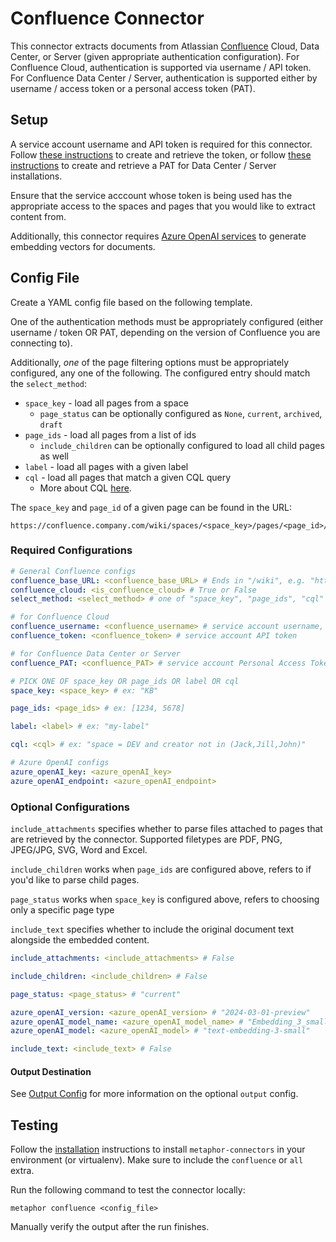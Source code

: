 # Confluence Connector

This connector extracts documents from Atlassian [Confluence](https://confluence.atlassian.com/) Cloud, Data Center, or Server (given appropriate authentication configuration). For Confluence Cloud, authentication is supported via username / API token. For Confluence Data Center / Server, authentication is supported either by username / access token or a personal access token (PAT).

## Setup

A service account username and API token is required for this connector. Follow [these instructions](https://support.atlassian.com/atlassian-account/docs/manage-api-tokens-for-your-atlassian-account/) to create and retrieve the token, or follow [these instructions](https://confluence.atlassian.com/enterprise/using-personal-access-tokens-1026032365.html) to create and retrieve a PAT for Data Center / Server installations.

Ensure that the service acccount whose token is being used has the appropriate access to the spaces and pages that you would like to extract content from.

Additionally, this connector requires [Azure OpenAI services](https://azure.microsoft.com/en-us/products/ai-services/openai-service) to generate embedding vectors for documents.

## Config File

Create a YAML config file based on the following template.

One of the authentication methods must be appropriately configured (either username / token OR PAT, depending on the version of Confluence you are connecting to).

Additionally, *one* of the page filtering options must be appropriately configured, any one of the following. The configured entry should match the `select_method`:
* `space_key` - load all pages from a space
  *  `page_status` can be optionally configured as `None`, `current`, `archived`, `draft`
* `page_ids` - load all pages from a list of ids
  *  `include_children` can be optionally configured to load all child pages as well
* `label` - load all pages with a given label
* `cql` - load all pages that match a given CQL query
  * More about CQL [here](https://developer.atlassian.com/server/confluence/advanced-searching-using-cql/).

The `space_key` and `page_id` of a given page can be found in the URL:
```
https://confluence.company.com/wiki/spaces/<space_key>/pages/<page_id>/...
```

### Required Configurations

```yaml
# General Confluence configs
confluence_base_URL: <confluence_base_URL> # Ends in "/wiki", e.g. "https://confluence.company.com/wiki"; no trailing "/"
confluence_cloud: <is_confluence_cloud> # True or False
select_method: <select_method> # one of "space_key", "page_ids", "cql"

# for Confluence Cloud
confluence_username: <confluence_username> # service account username, "name@company.com" usually
confluence_token: <confluence_token> # service account API token

# for Confluence Data Center or Server
confluence_PAT: <confluence_PAT> # service account Personal Access Token

# PICK ONE OF space_key OR page_ids OR label OR cql
space_key: <space_key> # ex: "KB"

page_ids: <page_ids> # ex: [1234, 5678]

label: <label> # ex: "my-label"

cql: <cql> # ex: "space = DEV and creator not in (Jack,Jill,John)"

# Azure OpenAI configs
azure_openAI_key: <azure_openAI_key>
azure_openAI_endpoint: <azure_openAI_endpoint>
```

### Optional Configurations
`include_attachments` specifies whether to parse files attached to pages that are retrieved by the connector. Supported filetypes are PDF, PNG, JPEG/JPG, SVG, Word and Excel.

`include_children` works when `page_ids` are configured above, refers to if you'd like to parse  child pages.

`page_status` works when `space_key` is configured above, refers to choosing only a specific page type

`include_text` specifies whether to include the original document text alongside the embedded content.
```yaml
include_attachments: <include_attachments> # False

include_children: <include_children> # False

page_status: <page_status> # "current"

azure_openAI_version: <azure_openAI_version> # "2024-03-01-preview"
azure_openAI_model_name: <azure_openAI_model_name> # "Embedding_3_small"
azure_openAI_model: <azure_openAI_model> # "text-embedding-3-small"

include_text: <include_text> # False
```

#### Output Destination

See [Output Config](../common/docs/output.md) for more information on the optional `output` config.

## Testing

Follow the [installation](../../README.md) instructions to install `metaphor-connectors` in your environment (or virtualenv). Make sure to include the `confluence` or `all` extra.

Run the following command to test the connector locally:

```shell
metaphor confluence <config_file>
```

Manually verify the output after the run finishes.